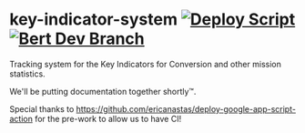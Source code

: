 # key-indicator-system  [![Deploy Script](https://github.com/texas-mcallen-mission/key-indicator-system/actions/workflows/main.yml/badge.svg)](https://github.com/texas-mcallen-mission/key-indicator-system/actions/workflows/main.yml) [![Bert Dev Branch](https://github.com/texas-mcallen-mission/key-indicator-system/actions/workflows/ci-integration-testing.yml/badge.svg)](https://github.com/texas-mcallen-mission/key-indicator-system/actions/workflows/ci-integration-testing.yml)
Tracking system for the Key Indicators for Conversion and other mission statistics.



We'll be putting documentation together shortly™.

Special thanks to https://github.com/ericanastas/deploy-google-app-script-action for the pre-work to allow us to have CI!
